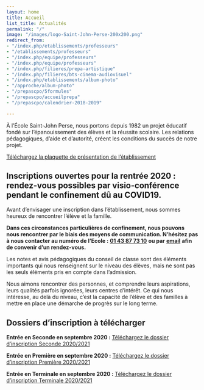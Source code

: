 ```yaml
---
layout: home
title: Accueil
list_title: Actualités
permalink: "/"
image: "/images/logo-Saint-John-Perse-200x200.png"
redirect_from:
- "/index.php/etablissements/professeurs"
- "/etablissements/professeurs"
- "/index.php/equipe/professeurs"
- "/index.php/equipe/professeurs"
- "/index.php/filieres/prepa-artistique"
- "/index.php/filieres/bts-cinema-audiovisuel"
- "/index.php/etablissements/album-photo"
- "/approche/album-photo"
- "/prepascpo/5formules"
- "/prepascpo/accueilprepa"
- "/prepascpo/calendrier-2018-2019"

---
```

À l’École Saint-John Perse, nous portons depuis 1982 un projet éducatif fondé sur l’épanouissement des élèves et la réussite scolaire. Les relations pédagogiques, d’aide et d’autorité, créent les conditions du succès de notre projet.

[Téléchargez la plaquette de présentation de l’établissement](https://ecoles-sjp.fr/uploads/Plaquette-Ecole-Saint-John-Perse-2019-2020.pdf)

## Inscriptions ouvertes pour la rentrée 2020 : rendez-vous possibles par visio-conférence pendant le confinement dû au COVID19.

Avant d’envisager une inscription dans l’établissement, nous sommes heureux de rencontrer l’élève et la famille.

**Dans ces circonstances particulières de confinement, nous pouvons nous rencontrer par le biais des moyens de communication. N’hésitez pas à nous contacter au numéro de l’Ecole :** [**01 43 87 73 10**](tel:+33143877310) **ou par** [**email**](mailto:sjp018@gmail.com) **afin de convenir d’un rendez-vous.**

Les notes et avis pédagogiques du conseil de classe sont des éléments importants qui nous renseignent sur le niveau des élèves, mais ne sont pas les seuls éléments pris en compte dans l’admission.

Nous aimons rencontrer des personnes, et comprendre leurs aspirations, leurs qualités parfois ignorées, leurs centres d’intérêt. Ce qui nous intéresse, au delà du niveau, c’est la capacité de l’élève et des familles à mettre en place une démarche de progrès sur le long terme.

## Dossiers d’inscription à télécharger

**Entrée en Seconde en septembre 2020 :** [Téléchargez le dossier d’inscription Seconde 2020/2021](https://ecoles-sjp.fr/images/Dossier%20d'inscription%20Seconde%202020-2021.pdf "Dossier d'inscription Seconde 2020-2021")

**Entrée en Première en septembre 2020 :** [Téléchargez le dossier d’inscription Première 2020/2021](https://ecoles-sjp.fr/images/Dossier%20d'inscription%20Premiere%202020-2021.pdf "Dossier d'inscription Premiere 2020-2021")

**Entrée en Terminale en septembre 2020 :** [Téléchargez le dossier d’inscription Terminale 2020/2021](https://ecoles-sjp.fr/images/Dossier%20d'inscription%20Terminale%202020-2021.pdf "Dossier d'inscription Terminale 2020-2021")